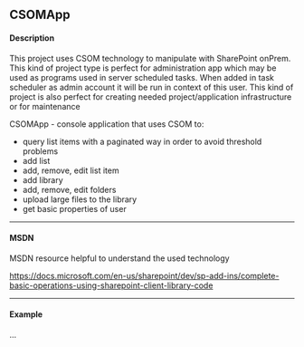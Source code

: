 ## CSOMApp

#### Description

This project uses CSOM technology to manipulate with SharePoint onPrem. This kind of project type is perfect for administration app which may be used as programs used in server scheduled tasks. When added in task scheduler as admin account it will be run in context of this user. This kind of project is also perfect for creating needed project/application infrastructure or for maintenance 

CSOMApp - console application that uses CSOM to:
- query list items with a paginated way in order to avoid threshold problems
- add list
- add, remove, edit list item
- add library
- add, remove, edit folders
- upload large files to the library
- get basic properties of user

----
#### MSDN 

MSDN resource helpful to understand the used technology

https://docs.microsoft.com/en-us/sharepoint/dev/sp-add-ins/complete-basic-operations-using-sharepoint-client-library-code

---
#### Example

...


